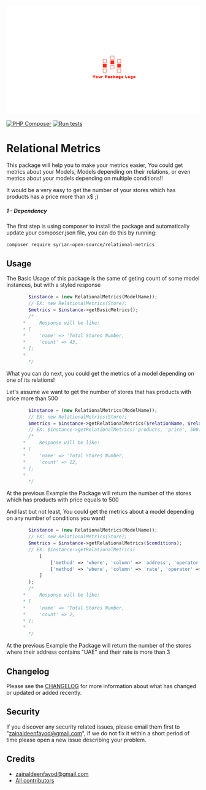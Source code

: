 ![logo](assets/logo.png)


[![PHP Composer](https://github.com/Syrian-Open-Source/laravel-relational-metrics/actions/workflows/php.yml/badge.svg)](https://github.com/syrian-open-source/laravel-multi-process/actions/workflows/php.yml)
[![Run tests](https://github.com/Syrian-Open-Source/laravel-relational-metrics/actions/workflows/tests.yml/badge.svg)](https://github.com/syrian-open-source/laravel-multi-process/actions/workflows/tests.yml)


# Relational Metrics
This package will help you to make your metrics easier, You could get metrics about your Models, Models depending on their relations, or even metrics about your models depending on multiple conditions!!

It would be a very easy to get the number of your stores which has products has a price more than x$ ;)

##### 1 - Dependency
The first step is using composer to install the package and automatically update your composer.json file, you can do this by running:

```shell
composer require syrian-open-source/relational-metrics
```


Usage
---------
The Basic Usage of this package is the same of geting count of some model instances, but with a styled response 

```php
        $instance = (new RelationalMetrics(ModelName)); 
        // EX: new RelationalMetrics(Store);
        $metrics = $instance->getBasicMetrics();
        /*
	  *     Response will be like:
	  *	[
	  *	    'name' => 'Total Stores Number,
	  *	    'count' => 43,
	  *	];
	  *	
        */
```
What you can do next, you could get the metrics of a model depending on one of its relations!

Let's assume we want to get the number of stores that has products with price more than 500

```php
        $instance = (new RelationalMetrics(ModelName)); 
        // EX: new RelationalMetrics(Store);
        $metrics = $instance->getRelationalMetrics($relationName, $relationColumn, $value);
        // EX: $instance->getRelationalMetrics('products, 'price', 500);
        /*
	  *     Response will be like:
	  *	[
	  *	    'name' => 'Total Stores Number,
	  *	    'count' => 12,
	  *	];
	  *	
        */
```
At the previous Example the Package will return the number of the stores which has products with price equals to 500


And last but not least, You could get the metrics about a model depending on any number of conditions you want!


```php
        $instance = (new RelationalMetrics(ModelName)); 
        // EX: new RelationalMetrics(Store);
        $metrics = $instance->getRelationalMetrics($conditions);
        // EX: $instance->getRelationalMetrics(
        	[
        		['method' => 'where', 'column' => 'address', 'operator' => 'like', 'value' => '%UAE%'],
        		['method' => 'where', 'column' => 'rate', 'operator' => '>', 'value' => 3],
        	]
        );
        /*
	  *     Response will be like:
	  *	[
	  *	    'name' => 'Total Stores Number,
	  *	    'count' => 2,
	  *	];
	  *	
        */
```
At the previous Example the Package will return the number of the stores where their address contains "UAE" and their rate is more than 3



Changelog
---------
Please see the [CHANGELOG](https://github.com/syrian-open-source/laravel-relational-metrics/blob/master/CHANGELOG.md) for more information about what has changed or updated or added recently.

Security
--------
If you discover any security related issues, please email them first to "zainaldeenfayod@gmail.com", 
if we do not fix it within a short period of time please open a new issue describing your problem. 

Credits
-------
* [zainaldeenfayod@gmail.com](https://github.com/zainaldeen/laravel-relational-metrics-1)
* [All contributors](https://github.com/syrian-open-source/laravel-relational-metrics/graphs/contributors)

